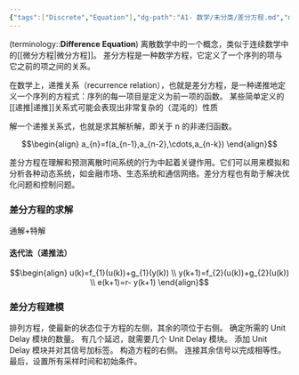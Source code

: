```yaml
---
{"tags":["Discrete","Equation"],"dg-path":"A1- 数学/未分类/差分方程.md","dg-publish":true,"permalink":"/A1- 数学/未分类/差分方程/","dgPassFrontmatter":true,"noteIcon":"","created":"2024-05-21T15:20:28.000+08:00","updated":"2025-04-15T10:27:01.000+08:00"}
---
```



(terminology::**Difference Equation**)
离散数学中的一个概念，类似于连续数学中的[[微分方程\|微分方程]]。
差分方程是一种数学方程，它定义了一个序列的项与它之前的项之间的关系。


在数学上，递推关系（recurrence relation），也就是差分方程，是一种递推地定义一个序列的方程式：序列的每一项目是定义为前一项的函数。
某些简单定义的[[递推\|递推]]关系式可能会表现出非常复杂的（混沌的）性质

解一个递推关系式，也就是求其解析解，即关于 n 的非递归函数。

$$\begin{align}
a_{n}=f(a_{n-1},a_{n-2},\cdots,a_{n-k})
\end{align}$$

差分方程在理解和预测离散时间系统的行为中起着关键作用。它们可以用来模拟和分析各种动态系统，如金融市场、生态系统和通信网络。差分方程也有助于解决优化问题和控制问题。




### 差分方程的求解

通解+特解

#### 迭代法（递推法）
$$\begin{align}
u(k)=f_{1}(u(k))+g_{1}(y(k)) \\
y(k+1)=f_{2}(u(k))+g_{2}(u(k)) \\
e(k+1)=r- y(k+1)
\end{align}$$




### 差分方程建模
排列方程，使最新的状态位于方程的左侧，其余的项位于右侧。
确定所需的 Unit Delay 模块的数量。
有几个延迟，就需要几个 Unit Delay 模块。
添加 Unit Delay 模块并对其信号加标签。
构造方程的右侧。
连接其余信号以完成相等性。
最后，设置所有采样时间和初始条件。


